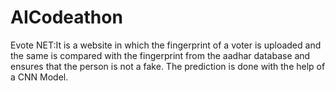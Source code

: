 # AICodeathon

Evote NET:It is a website in which the fingerprint of a voter is uploaded and the same is compared with the fingerprint from the aadhar database and ensures that the person is not a fake.
The prediction is done with the help of a CNN Model.



